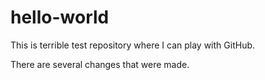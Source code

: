 # hello-world
This is terrible test repository where I can play with GitHub.

There are several changes that were made.
